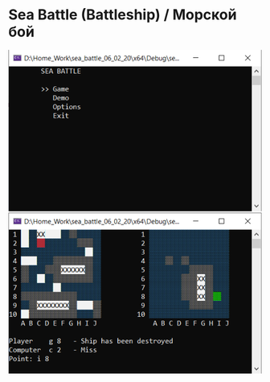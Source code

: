 # Sea Battle (Battleship) / Морской бой
![Screenshot](screenshots/menu.png)
![Screenshot](screenshots/sea_battle.png)
